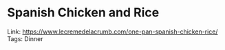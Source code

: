 # Spanish Chicken and Rice

Link: https://www.lecremedelacrumb.com/one-pan-spanish-chicken-rice/
Tags: Dinner